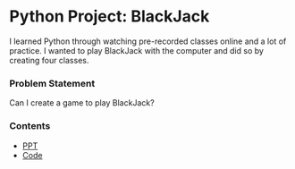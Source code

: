 # Python Project: BlackJack

I learned Python through watching pre-recorded classes online and a lot of practice. I wanted to play BlackJack with the computer and did so by creating four classes.

### Problem Statement
Can I create a game to play BlackJack?

### Contents
- [PPT](./Blackjack_Design.pptx)
- [Code](./deckOfCards.py)
